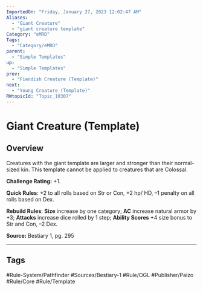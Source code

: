 ```yaml
---
ImportedOn: "Friday, January 27, 2023 12:02:47 AM"
Aliases:
  - "Giant Creature"
  - "giant creature template"
Category: "eMRD"
Tags:
  - "Category/eMRD"
parent:
  - "Simple Templates"
up:
  - "Simple Templates"
prev:
  - "Fiendish Creature (Template)"
next:
  - "Young Creature (Template)"
RWtopicId: "Topic_10307"
---
```

# Giant Creature (Template)
## Overview
Creatures with the giant template are larger and stronger than their normal-sized kin. This template cannot be applied to creatures that are Colossal.

**Challenge Rating:** +1.

**Quick Rules**: +2 to all rolls based on Str or Con, +2 hp/ HD, –1 penalty on all rolls based on Dex.

**Rebuild Rules**: **Size** increase by one category; **AC** increase natural armor by +3; **Attacks** increase dice rolled by 1 step; **Ability Scores** +4 size bonus to Str and Con, –2 Dex.

**Source:** Bestiary 1, pg. 295


---
## Tags
#Rule-System/Pathfinder #Sources/Bestiary-1 #Rule/OGL #Publisher/Paizo #Rule/Core #Rule/Template

